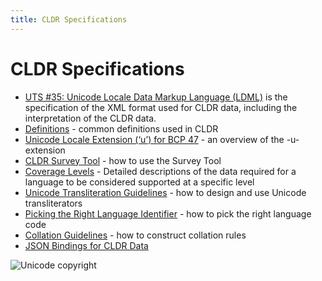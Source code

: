 ```yaml
---
title: CLDR Specifications
---
```


# CLDR Specifications

- [UTS #35: Unicode Locale Data Markup Language (LDML)](http://www.google.com/url?q=http%3A%2F%2Fwww.unicode.org%2Freports%2Ftr35%2F&sa=D&sntz=1&usg=AOvVaw3nQVa5S_8phVZOG1xv85Ie) is the specification of the XML format used for CLDR data, including the interpretation of the CLDR data.
- [Definitions](https://cldr.unicode.org/index/cldr-spec/definitions) - common definitions used in CLDR
- [Unicode Locale Extension (‘u’) for BCP 47](https://cldr.unicode.org/index/bcp47-extension) - an overview of the -u- extension
- [CLDR Survey Tool](https://cldr.unicode.org/index/survey-tool) - how to use the Survey Tool
- [Coverage Levels](https://www.google.com/url?q=https%3A%2F%2Fcldr.unicode.org%2Findex%2Fcldr-spec%2Fcoverage-levels&sa=D&sntz=1&usg=AOvVaw0k_LrECnZYzNCWCazI9c3c) - Detailed descriptions of the data required for a language to be considered supported at a specific level
- [Unicode Transliteration Guidelines](https://cldr.unicode.org/index/cldr-spec/transliteration-guidelines) - how to design and use Unicode transliterators
- [Picking the Right Language Identifier](https://cldr.unicode.org/index/cldr-spec/picking-the-right-language-code) - how to pick the right language code
- [Collation Guidelines](https://cldr.unicode.org/index/cldr-spec/collation-guidelines) - how to construct collation rules
- [JSON Bindings for CLDR Data](https://cldr.unicode.org/index/cldr-spec/cldr-json-bindings)

![Unicode copyright](https://www.unicode.org/img/hb_notice.gif)
